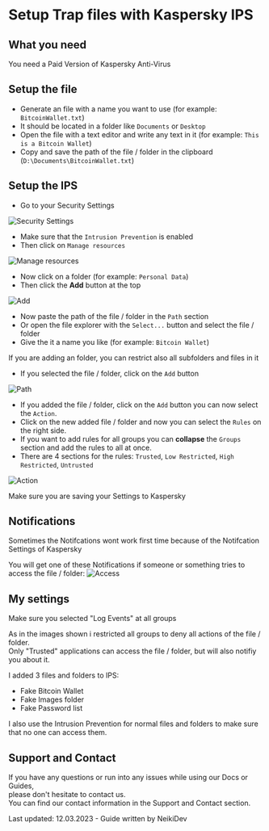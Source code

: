 # Setup Trap files with Kaspersky IPS

## What you need

<p class="tip">You need a Paid Version of Kaspersky Anti-Virus</p>

## Setup the file

* Generate an file with a name you want to use (for example: `BitcoinWallet.txt`) 
* It should be located in a folder like `Documents` or `Desktop` 
* Open the file with a text editor and write any text in it (for example: `This is a Bitcoin Wallet`)
* Copy and save the path of the file / folder in the clipboard (`D:\Documents\BitcoinWallet.txt`)

## Setup the IPS

* Go to your Security Settings

![Security Settings](https://cdn.discordapp.com/attachments/1072423497634164787/1084848480008278056/avpui_kvFYRxCREr.png)

* Make sure that the `Intrusion Prevention` is enabled
* Then click on `Manage resources`

![Manage resources](https://cdn.discordapp.com/attachments/1072423497634164787/1084849120763719793/avpui_wqFS4It07n.png)

* Now click on a folder (for example: `Personal Data`)
* Then click the **Add** button at the top

![Add](https://cdn.discordapp.com/attachments/1072423497634164787/1084849842079137934/avpui_zvmHwBQGFH.png)

* Now paste the path of the file / folder in the `Path` section
* Or open the file explorer with the `Select...` button and select the file / folder
* Give the it a name you like (for example: `Bitcoin Wallet`)

<p class="warn"> If you are adding an folder, you can restrict also all subfolders and files in it </p> 

* If you selected the file / folder, click on the `Add` button

![Path](https://cdn.discordapp.com/attachments/1072423497634164787/1084850120819998883/avpui_9nnDweCkNL.png)

* If you added the file / folder, click on the `Add` button you can now select the `Action`.
* Click on the new added file / folder and now you can select the `Rules` on the right side.
* If you want to add rules for all groups you can **collapse** the `Groups` section and add the rules to all at once.
* There are 4 sections for the rules: `Trusted`, `Low Restricted`, `High Restricted`, `Untrusted`

![Action](https://cdn.discordapp.com/attachments/1072423497634164787/1084852090179960862/avpui_vmJtIOnVWm.png)

<p class="tip"> Make sure you are saving your Settings to Kaspersky </p>

## Notifications

<p class="tip"> Sometimes the Notifcations wont work first time because of the Notifcation Settings of Kaspersky </p>

You will get one of these Notifications if someone or something tries to access the file / folder:
![Access](https://cdn.discordapp.com/attachments/1073592385327607942/1084853515542868059/Code_3b6M8vYxUH.png)

## My settings

<p class="warn"> Make sure you selected "Log Events" at all groups </p>

As in the images shown i restricted all groups to deny all actions of the file / folder. <br>
Only "Trusted" applications can access the file / folder, but will also notifiy you about it.

I added 3 files and folders to IPS:
* Fake Bitcoin Wallet
* Fake Images folder
* Fake Password list

I also use the Intrusion Prevention for normal files and folders to make sure that no one can access them.

## Support and Contact
If you have any questions or run into any issues while using our Docs or Guides,  <br>
please don't hesitate to contact us. <br>
You can find our contact information in the Support and Contact section.

<p class="warn"> Last updated: 12.03.2023 - Guide written by NeikiDev </p>